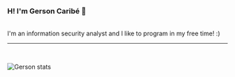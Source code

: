 ### H! I'm Gerson Caribé 🤖
<br>
I'm an information security analyst and I like to program in my free time! :)
<hr>


<br>

![Gerson stats](https://github-readme-stats.vercel.app/api?username=caribegerson&show_icons=true&theme=radical)
